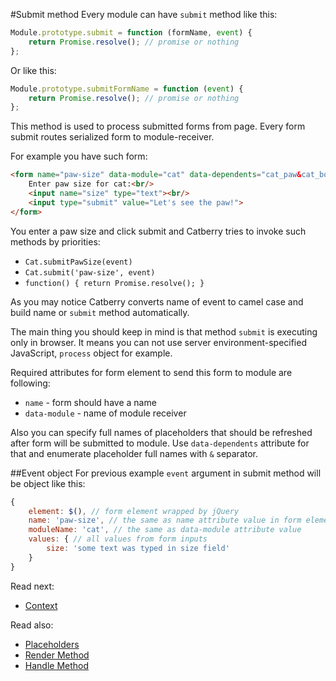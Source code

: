 #Submit method
Every module can have `submit` method like this:
```javascript
Module.prototype.submit = function (formName, event) {
	return Promise.resolve(); // promise or nothing 
};
```

Or like this:
```javascript
Module.prototype.submitFormName = function (event) {
	return Promise.resolve(); // promise or nothing 
};
```

This method is used to process submitted forms from page. Every form submit 
routes serialized form to module-receiver.

For example you have such form:
```html
<form name="paw-size" data-module="cat" data-dependents="cat_paw&cat_body">
    Enter paw size for cat:<br/>
    <input name="size" type="text"><br/>
    <input type="submit" value="Let's see the paw!">
</form>
```

You enter a paw size and click submit and Catberry tries to invoke such 
methods by priorities:

* `Cat.submitPawSize(event)`
* `Cat.submit('paw-size', event)`
* `function() { return Promise.resolve(); }`

As you may notice Catberry converts name of event to camel case and 
build name or `submit` method automatically.

The main thing you should keep in mind is that method `submit` is executing only
in browser. It means you can not use server environment-specified
JavaScript, `process` object for example.

Required attributes for form element to send this form to module are following:

* `name` - form should have a name
* `data-module` - name of module receiver

Also you can specify full names of placeholders that should be refreshed after
form will be submitted to module. Use `data-dependents` attribute for that and
enumerate placeholder full names with `&` separator.

##Event object
For previous example `event` argument in submit method will be object like this:
```javascript
{
	element: $(), // form element wrapped by jQuery 
	name: 'paw-size', // the same as name attribute value in form element
	moduleName: 'cat', // the same as data-module attribute value
	values: { // all values from form inputs
		size: 'some text was typed in size field'
	}
}
```

Read next:

* [Context](context.md)

Read also:

* [Placeholders](placeholders.md)
* [Render Method](render-method.md)
* [Handle Method](handle-method.md)
